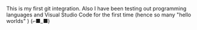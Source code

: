 This is my first git integration.
Also I have been testing out programming languages and Visual Studio Code for the first time (hence so many "hello worlds"  )
(⌐■_■)
